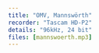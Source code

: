 ```yaml
---
title: "OMV, Mannswörth"
recorder: "Tascam HD-P2"
details: "96kHz, 24 bit"
files: [mannswoerth.mp3]
---
```

